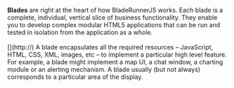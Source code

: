 <p><strong>Blades</strong> are right at the heart of how BladeRunnerJS works. Each blade is a complete, individual, vertical slice of business functionality. They enable you to develop complex modular HTML5 applications that can be run and tested in isolation from the application as a whole.
<br/> <br/>[](http://)
A blade encapsulates all the required resources – JavaScript, HTML, CSS, XML, images, etc – to implement a particular high level feature. For example, a blade might implement a map UI, a chat window, a charting module or an alerting mechanism. A blade usually (but not always) corresponds to a particular area of the display.</p>